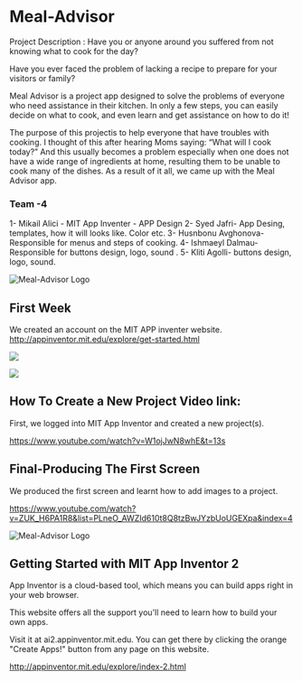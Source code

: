 # Meal-Advisor


Project Description :  Have you or anyone around you suffered from not knowing what to cook for the day? 

Have you ever faced the problem of lacking a recipe to prepare for your visitors or family?

Meal Advisor is a project app designed to solve the problems of everyone who need assistance in their kitchen. In only a few steps, you can easily decide on what to cook, and even learn and get assistance on how to do it!   

The purpose of this projectis to help everyone that have troubles with cooking. I thought of this after hearing Moms saying: “What will I cook today?” And this usually becomes a problem especially when one does not have a wide range of ingredients at home, resulting them to be unable to cook many of the dishes. As a result of it all, we came up with the Meal Advisor app.

### Team -4
1-	Mikail Alici - MIT App Inventer - APP Design 
2-	Syed Jafri- App Desing, templates, how it will looks like. Color etc.
3-	Husnbonu Avghonova- Responsible for menus and steps of cooking.
4-	Ishmaeyl Dalmau- Responsible for buttons design, logo, sound .
5-  Kliti Agolli- buttons design, logo, sound.

![Meal-Advisor Logo](https://github.com/mikailalici/Meal-Advisor/blob/master/4-logo.jpg)

## First Week
We created an account on the MIT APP inventer website.  http://appinventor.mit.edu/explore/get-started.html


![](https://github.com/mikailalici/Meal-Advisor/blob/master/2%20name.jpg)

![](https://github.com/mikailalici/Meal-Advisor/blob/master/3%20MIT.jpg)

## How To Create a New Project Video link:
First, we logged into MIT App Inventor and created a new project(s).

https://www.youtube.com/watch?v=W1ojJwN8whE&t=13s


## Final-Producing The First Screen
We produced the first screen and learnt how to add images to a project.

https://www.youtube.com/watch?v=ZUK_H6PA1R8&list=PLneO_AWZId610t8Q8tzBwJYzbUoUGEXpa&index=4


![Meal-Advisor Logo](https://github.com/mikailalici/Meal-Advisor/blob/master/case.jpeg)



## Getting Started with MIT App Inventor 2

App Inventor is a cloud-based tool, which means you can build apps right in your web browser. 

This website offers all the support you'll need to learn how to build your own apps. 

Visit it at ai2.appinventor.mit.edu. You can get there by clicking the orange "Create Apps!" button from any page on this website.


http://appinventor.mit.edu/explore/index-2.html
